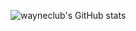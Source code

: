 ![wayneclub's GitHub stats](https://github-readme-stats.vercel.app/api?username=wayneclub&show_icons=true&theme=tokyonight)
